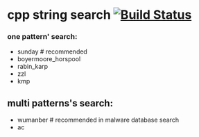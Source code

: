 
# cpp string search [![Build Status](https://travis-ci.org/fooofei/cpp_string_search.svg?branch=master)](https://travis-ci.org/fooofei/cpp_string_search)

### one pattern' search: 
- sunday # recommended
- boyermoore_horspool
- rabin_karp
- zzl
- kmp

## multi patterns's search:
- wumanber # recommended in malware database search
- ac 

